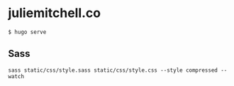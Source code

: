 # juliemitchell.co
`$ hugo serve`

## Sass
```
sass static/css/style.sass static/css/style.css --style compressed --watch
```